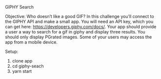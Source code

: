GIPHY Search

Objective:
Who doesn’t like a good GIF? In this challenge you’ll connect to the GIPHY API and make a small app. You will need an API key, which you can get here: https://developers.giphy.com/docs/. Your app should provide a user a way to search for a gif in giphy and display three results. You should only display PG­rated images. Some of your users may access the app from a mobile device.

Setup:

1. clone app
2. cd giphy-seach
3. yarn start
